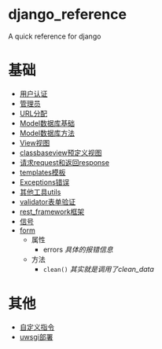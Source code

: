# django_reference
A quick reference  for django

# 基础
* [用户认证](./auth认证模块.md)
* [管理员](./admin.md)
* [URL分配](./urls.md)
* [Model数据库基础](./models_type数据类型.md)
* [Model数据库方法](./models_action数据操作.md)
* [View视图](./views.md)
* [classbaseview预定义视图](./classbaseView.md)
* [请求request和返回response](./request_response.md)
* [templates模板](./templates模板.md)
* [Exceptions错误](./exceptions错误.md)
* [其他工具utils](./utils.md)
* [validator表单验证](validator表单验证.md)
* [rest_framework框架](./rest_framework/README.md)
* [信号](./signal信号.md)
* [form](./form.md)
    * 属性
        * errors  *具体的报错信息*
    * 方法
        * `clean()`  *其实就是调用了clean_data*

# 其他
* [自定义指令](./command自定义指令.md)
* [uwsgi部署](./uwsgi部署.md)
